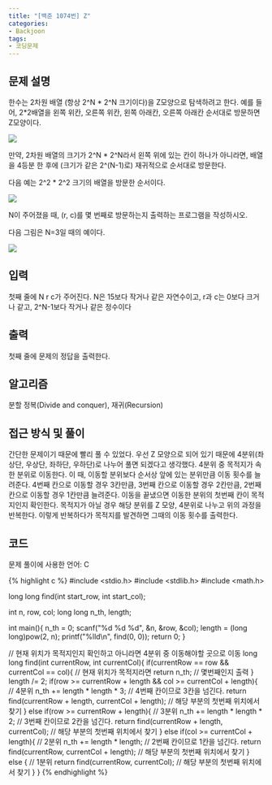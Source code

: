 ```yaml
---
title: "[백준 1074번] Z"
categories:
- Backjoon
tags:
- 코딩문제
---
```


## 문제 설명

한수는 2차원 배열 (항상 2^N * 2^N 크기이다)을 Z모양으로 탐색하려고 한다. 예를 들어, 2*2배열을 왼쪽 위칸, 오른쪽 위칸, 왼쪽 아래칸, 오른쪽 아래칸 순서대로 방문하면 Z모양이다.

![](https://onlinejudgeimages.s3-ap-northeast-1.amazonaws.com/upload/201003/z1.JPG)

만약, 2차원 배열의 크기가 2^N * 2^N라서 왼쪽 위에 있는 칸이 하나가 아니라면, 배열을 4등분 한 후에 (크기가 같은 2^(N-1)로) 재귀적으로 순서대로 방문한다.

다음 예는 2^2 * 2^2 크기의 배열을 방문한 순서이다.

![](https://onlinejudgeimages.s3-ap-northeast-1.amazonaws.com/upload/201003/z2.JPG)

N이 주어졌을 때, (r, c)를 몇 번째로 방문하는지 출력하는 프로그램을 작성하시오.

다음 그림은 N=3일 때의 예이다.

![](https://onlinejudgeimages.s3-ap-northeast-1.amazonaws.com/upload/201003/z3.JPG)

## 입력

첫째 줄에 N r c가 주어진다. N은 15보다 작거나 같은 자연수이고, r과 c는 0보다 크거나 같고, 2^N-1보다 작거나 같은 정수이다

## 출력

첫째 줄에 문제의 정답을 출력한다.

## 알고리즘

분할 정복(Divide and conquer), 재귀(Recursion)

## 접근 방식 및 풀이

간단한 문제이기 때문에 빨리 풀 수 있었다.
우선 Z 모양으로 되어 있기 때문에 4분위(좌상단, 우상단, 좌하단, 우하단)로 나누어 풀면 되겠다고 생각했다. 4분위 중 목적지가 속한 분위로 이동한다. 이 때, 이동할 분위보다 순서상 앞에 있는 분위만큼 이동 횟수를 늘려준다. 4번째 칸으로 이동할 경우 3칸만큼, 3번째 칸으로 이동할 경우 2칸만큼, 2번째 칸으로 이동할 경우 1칸만큼 늘려준다. 이동을 끝냈으면 이동한 분위의 첫번째 칸이 목적지인지 확인한다. 목적지가 아닐 경우 해당 분위를 Z 모양, 4분위로 나누고 위의 과정을 반복한다. 이렇게 반복하다가 목적지를 발견하면 그때의 이동 횟수를 출력한다.

## 코드
문제 풀이에 사용한 언어: C

{% highlight c %}
#include <stdio.h>
#include <stdlib.h>
#include <math.h>

long long find(int start_row, int start_col);

int n, row, col;
long long n_th, length;

int
main(){
    n_th = 0;
    scanf("%d %d %d", &n, &row, &col);
    length = (long long)pow(2, n);
    printf("%lld\n", find(0, 0));
    return 0;
}

// 현재 위치가 목적지인지 확인하고 아니라면 4분위 중 이동해야할 곳으로 이동
long long find(int currentRow, int currentCol){
    if(currentRow == row && currentCol == col){ // 현재 위치가 목적지라면
        return n_th; // 몇번째인지 출력
    }
    length /= 2;
    if(row >= currentRow + length && col >= currentCol + length){ // 4분위
        n_th += length * length * 3; // 4번째 칸이므로 3칸을 넘긴다.
        return find(currentRow + length, currentCol + length); // 해당 부분의 첫번째 위치에서 찾기
    }
    else if(row >= currentRow + length){ // 3분위
        n_th += length * length * 2; // 3번째 칸이므로 2칸을 넘긴다.
        return find(currentRow + length, currentCol); // 해당 부분의 첫번째 위치에서 찾기
    }
    else if(col >= currentCol + length){ // 2분위
        n_th += length * length; // 2번째 칸이므로 1칸을 넘긴다.
        return find(currentRow, currentCol + length); // 해당 부분의 첫번째 위치에서 찾기
    }
    else { // 1분위
        return find(currentRow, currentCol); // 해당 부분의 첫번째 위치에서 찾기
    }
}
{% endhighlight %}
